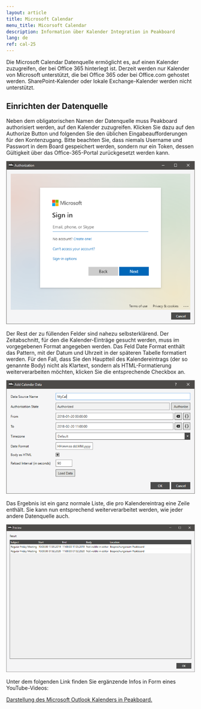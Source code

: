```yaml
---
layout: article
title: Microsoft Calendar
menu_title: Micorsoft Calendar
description: Information über Kalender Integration in Peakboard
lang: de
ref: cal-25
---
```

Die Microsoft Calendar Datenquelle ermöglicht es, auf einen Kalender zuzugreifen, der bei Office 365 hinterlegt ist. Derzeit werden nur Kalender von Microsoft unterstützt, die bei Office 365 oder bei Office.com gehostet werden. SharePoint-Kalender oder lokale Exchange-Kalender werden nicht unterstützt.

## Einrichten der Datenquelle

Neben dem obligatorischen Namen der Datenquelle muss Peakboard authorisiert werden, auf den Kalender zuzugreifen. Klicken Sie dazu auf den Authorize Button und folgenden Sie den üblichen Eingabeaufforderungen für den Kontenzugang. Bitte beachten Sie, dass niemals Username und Passwort in dem Board gespeichert werden, sondern nur ein Token, dessen Gültigkeit über das Office-365-Portal zurückgesetzt werden kann.

![image_1](/assets/images/data-sources/mscal/calendar-authorize.png)

Der Rest der zu füllenden Felder sind nahezu selbsterklärend. Der Zeitabschnitt, für den die Kalender-Einträge gesucht werden, muss im vorgegebenen Format angegeben werden. Das Feld Date Format enthält das Pattern, mit der Datum und Uhrzeit in der späteren Tabelle formatiert werden. Für den Fall, dass Sie den Hauptteil des Kalendereintrags (der so genannte Body) nicht als Klartext, sondern als HTML-Formatierung weiterverarbeiten möchten, klicken Sie die entsprechende Checkbox an.

![image_1](/assets/images/data-sources/mscal/calendar-maindialog.png)

Das Ergebnis ist ein ganz normale Liste, die pro Kalendereintrag eine Zeile enthält. Sie kann nun entsprechend weiterverarbeitet werden, wie jeder andere Datenquelle auch.

![image_1](/assets/images/data-sources/mscal/calendar-entries.png)

Unter dem folgenden Link finden Sie ergänzende Infos in Form eines YouTube-Videos:

[Darstellung des Microsoft Outlook Kalenders in Peakboard.](https://www.youtube.com/watch?v=0LsEXH9-r7s)

